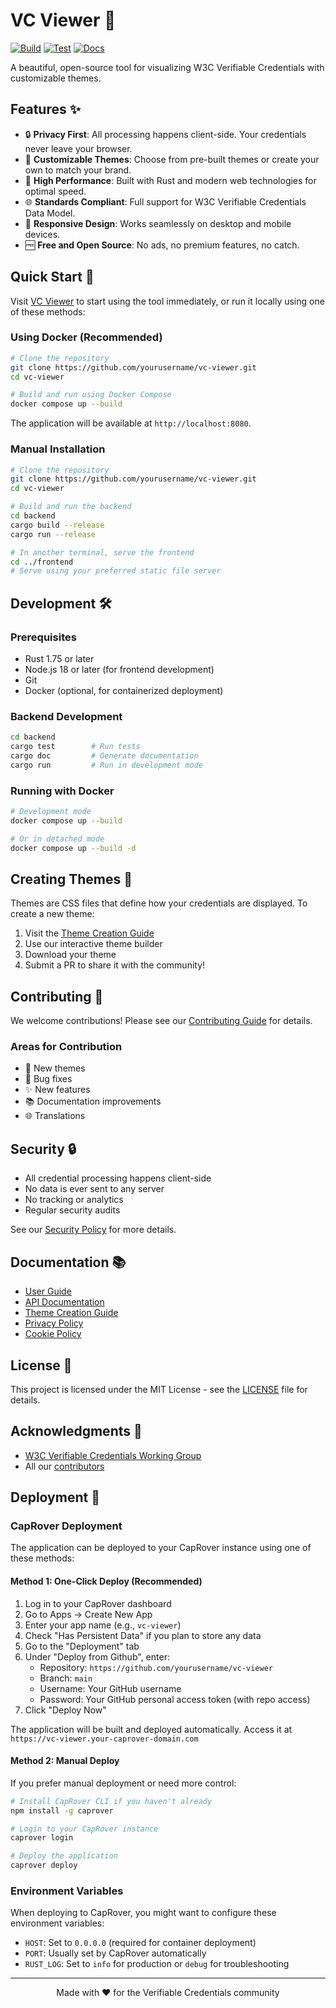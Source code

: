 # VC Viewer 🎨
[![Build](https://github.com/AmaVic/vc-viewer/actions/workflows/build.yml/badge.svg)](https://github.com/AmaVic/vc-viewer/actions/workflows/build.yml) [![Test](https://github.com/AmaVic/vc-viewer/actions/workflows/test.yml/badge.svg)](https://github.com/AmaVic/vc-viewer/actions/workflows/test.yml) [![Docs](https://github.com/AmaVic/vc-viewer/actions/workflows/docs.yml/badge.svg)](https://github.com/AmaVic/vc-viewer/actions/workflows/docs.yml)

A beautiful, open-source tool for visualizing W3C Verifiable Credentials with customizable themes.

## Features ✨

- 🔒 **Privacy First**: All processing happens client-side. Your credentials never leave your browser.
- 🎨 **Customizable Themes**: Choose from pre-built themes or create your own to match your brand.
- 🚀 **High Performance**: Built with Rust and modern web technologies for optimal speed.
- 🌐 **Standards Compliant**: Full support for W3C Verifiable Credentials Data Model.
- 📱 **Responsive Design**: Works seamlessly on desktop and mobile devices.
- 🆓 **Free and Open Source**: No ads, no premium features, no catch.

## Quick Start 🚀

Visit [VC Viewer](https://vcviewer.example.com) to start using the tool immediately, or run it locally using one of these methods:

### Using Docker (Recommended)

```bash
# Clone the repository
git clone https://github.com/yourusername/vc-viewer.git
cd vc-viewer

# Build and run using Docker Compose
docker compose up --build
```

The application will be available at `http://localhost:8080`.

### Manual Installation

```bash
# Clone the repository
git clone https://github.com/yourusername/vc-viewer.git
cd vc-viewer

# Build and run the backend
cd backend
cargo build --release
cargo run --release

# In another terminal, serve the frontend
cd ../frontend
# Serve using your preferred static file server
```

## Development 🛠️

### Prerequisites

- Rust 1.75 or later
- Node.js 18 or later (for frontend development)
- Git
- Docker (optional, for containerized deployment)

### Backend Development

```bash
cd backend
cargo test        # Run tests
cargo doc         # Generate documentation
cargo run         # Run in development mode
```

### Running with Docker

```bash
# Development mode
docker compose up --build

# Or in detached mode
docker compose up --build -d
```

## Creating Themes 🎨

Themes are CSS files that define how your credentials are displayed. To create a new theme:

1. Visit the [Theme Creation Guide](https://vcviewer.example.com/docs/create-theme)
2. Use our interactive theme builder
3. Download your theme
4. Submit a PR to share it with the community!

## Contributing 🤝

We welcome contributions! Please see our [Contributing Guide](CONTRIBUTING.md) for details.

### Areas for Contribution

- 🎨 New themes
- 🐛 Bug fixes
- ✨ New features
- 📚 Documentation improvements
- 🌐 Translations

## Security 🔒

- All credential processing happens client-side
- No data is ever sent to any server
- No tracking or analytics
- Regular security audits

See our [Security Policy](SECURITY.md) for more details.

## Documentation 📚

- [User Guide](https://vcviewer.example.com/docs)
- [API Documentation](https://vcviewer.example.com/docs/api)
- [Theme Creation Guide](https://vcviewer.example.com/docs/create-theme)
- [Privacy Policy](https://vcviewer.example.com/privacy)
- [Cookie Policy](https://vcviewer.example.com/cookies)

## License 📄

This project is licensed under the MIT License - see the [LICENSE](LICENSE) file for details.

## Acknowledgments 🙏

- [W3C Verifiable Credentials Working Group](https://www.w3.org/groups/wg/vc)
- All our [contributors](https://github.com/yourusername/vc-viewer/graphs/contributors)

## Deployment 🚀

### CapRover Deployment

The application can be deployed to your CapRover instance using one of these methods:

#### Method 1: One-Click Deploy (Recommended)

1. Log in to your CapRover dashboard
2. Go to Apps → Create New App
3. Enter your app name (e.g., `vc-viewer`)
4. Check "Has Persistent Data" if you plan to store any data
5. Go to the "Deployment" tab
6. Under "Deploy from Github", enter:
   - Repository: `https://github.com/yourusername/vc-viewer`
   - Branch: `main`
   - Username: Your GitHub username
   - Password: Your GitHub personal access token (with repo access)
7. Click "Deploy Now"

The application will be built and deployed automatically. Access it at `https://vc-viewer.your-caprover-domain.com`

#### Method 2: Manual Deploy

If you prefer manual deployment or need more control:

```bash
# Install CapRover CLI if you haven't already
npm install -g caprover

# Login to your CapRover instance
caprover login

# Deploy the application
caprover deploy
```

### Environment Variables

When deploying to CapRover, you might want to configure these environment variables:

- `HOST`: Set to `0.0.0.0` (required for container deployment)
- `PORT`: Usually set by CapRover automatically
- `RUST_LOG`: Set to `info` for production or `debug` for troubleshooting

---

<div align="center">
Made with ❤️ for the Verifiable Credentials community
</div> 